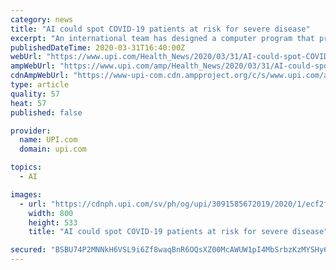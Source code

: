 ```yaml
---
category: news
title: "AI could spot COVID-19 patients at risk for severe disease"
excerpt: "An international team has designed a computer program that predicts with up to 80 percent accuracy which COVID-19 patients will develop serious respiratory disease."
publishedDateTime: 2020-03-31T16:40:00Z
webUrl: "https://www.upi.com/Health_News/2020/03/31/AI-could-spot-COVID-19-patients-at-risk-for-severe-disease/3091585672019/"
ampWebUrl: "https://www.upi.com/amp/Health_News/2020/03/31/AI-could-spot-COVID-19-patients-at-risk-for-severe-disease/3091585672019/"
cdnAmpWebUrl: "https://www-upi-com.cdn.ampproject.org/c/s/www.upi.com/amp/Health_News/2020/03/31/AI-could-spot-COVID-19-patients-at-risk-for-severe-disease/3091585672019/"
type: article
quality: 57
heat: 57
published: false

provider:
  name: UPI.com
  domain: upi.com

topics:
  - AI

images:
  - url: "https://cdnph.upi.com/sv/ph/og/upi/3091585672019/2020/1/ecf2f78eecab130a32c418aab0d8fb25/v1.5/AI-could-spot-COVID-19-patients-at-risk-for-severe-disease.jpg"
    width: 800
    height: 533
    title: "AI could spot COVID-19 patients at risk for severe disease"

secured: "BSBU74P2MNNkH6VSL9i6Zf8waqBnR6OQsXZ00McAWUW1pI4MbSrbzKzMYSHy6da0tR+HHtUZ7lzqH18atnlFBIfmnTEShDLiTuIvArjmvFjP1r1jgN9CEpzJfSot85ozW1YhuUYt0omEyU8GQpggWXWPQKbbsPzRFA6VmegjFUBUAXmgz7I4Qau5YEeWwCHlhA9YlEpQqS167b7X3OYhQzQZoQNSnmVM6SQEnTH3YT988Q3cSTM7DiiSxZVl1hALd31qlktKNDG+zZ+OITNz+CUzAuxAREoK5Aq3BPckDozcg+aFR+uWc61DM/ALoj2Y;Dkk/QKVhdu9f6wCF+wN8Ow=="
---
```


